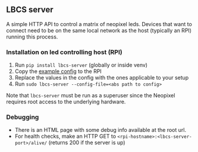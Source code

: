 ## LBCS server

A simple HTTP API to control a matrix of neopixel leds.
Devices that want to connect need to be on the same local network as the host (typically an RPI) running this process.

### Installation on led controlling host (RPI)

1) Run `pip install lbcs-server` (globally or inside venv)
2) Copy the [example config](./example_config.ini) to the RPI
3) Replace the values in the config with the ones applicable to your setup
4) Run `sudo lbcs-server --config-file=<abs path to config>`

Note that `lbcs-server` must be run as a superuser since the Neopixel requires root access to the underlying hardware.

### Debugging

- There is an HTML page with some debug info available at the root url.
- For health checks, make an HTTP GET to `<rpi-hostname>:<lbcs-server-port>/alive/` (returns 200 if the server is up)